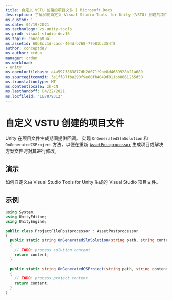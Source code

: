 ```yaml
---
title: 自定义 VSTU 创建的项目文件 | Microsoft Docs
description: 了解如何自定义 Visual Studio Tools for Unity (VSTU) 创建的项目文件。 查看 C# 代码示例。
ms.custom: ''
ms.date: 04/19/2021
ms.technology: vs-unity-tools
ms.prod: visual-studio-dev16
ms.topic: conceptual
ms.assetid: 60b8cc1d-cacc-404d-b768-77e81bc354f8
author: conceptdev
ms.author: crdun
manager: crdun
ms.workload:
- unity
ms.openlocfilehash: a4a5973863877db2d071f9be8d4689928b21a689
ms.sourcegitcommit: 3e1ff87fba290f9e60fb4049d011bb8661255d58
ms.translationtype: MT
ms.contentlocale: zh-CN
ms.lasthandoff: 04/22/2021
ms.locfileid: "107879312"
---
```

# <a name="customize-project-files-created-by-vstu"></a>自定义 VSTU 创建的项目文件
Unity 在项目文件生成期间提供回调。 实现 `OnGeneratedSlnSolution` 和 `OnGeneratedCSProject` 方法，以便在重新 [`AssetPostprocessor`](https://docs.unity3d.com/ScriptReference/AssetPostprocessor.html) 生成项目或解决方案文件时对其进行修改。

## <a name="demonstrates"></a>演示
如何自定义由 Visual Studio Tools for Unity 生成的 Visual Studio 项目文件。

## <a name="example"></a>示例

```csharp
using System;
using UnityEditor;
using UnityEngine;

public class ProjectFilePostprocessor : AssetPostprocessor
{
  public static string OnGeneratedSlnSolution(string path, string content)
  {
    // TODO: process solution content
    return content;
  }

  public static string OnGeneratedCSProject(string path, string content)
  {
    // TODO: process project content
    return content;
  }
}
```
